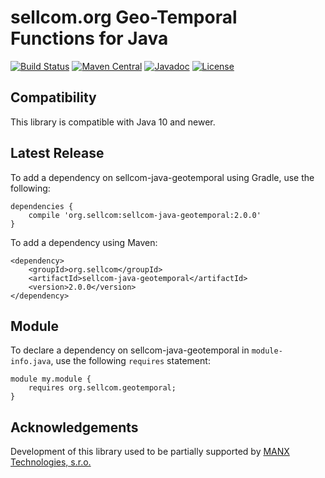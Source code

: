 sellcom.org Geo-Temporal Functions for Java
===========================================

[![Build Status](https://travis-ci.org/petrzelenka/sellcom-java-geotemporal.svg?branch=master)](https://travis-ci.org/petrzelenka/sellcom-java-geotemporal)
[![Maven Central](https://img.shields.io/maven-central/v/org.sellcom/sellcom-java-geotemporal.svg)](http://search.maven.org/#search%7Cga%7C1%7Cg%3A"org.sellcom"%20AND%20a%3A"sellcom-java-geotemporal")
[![Javadoc](https://javadoc.io/badge/org.sellcom/sellcom-java-geotemporal.svg?color=blue)](https://javadoc.io/doc/org.sellcom/sellcom-java-geotemporal)
[![License](https://img.shields.io/badge/license-Apache_2.0-blue.svg)](https://apache.org/licenses/LICENSE-2.0)

Compatibility
-------------
This library is compatible with Java 10 and newer.

Latest Release
--------------
To add a dependency on sellcom-java-geotemporal using Gradle, use the following:

```
dependencies {
	compile 'org.sellcom:sellcom-java-geotemporal:2.0.0'
}
```

To add a dependency using Maven:

```
<dependency>
	<groupId>org.sellcom</groupId>
	<artifactId>sellcom-java-geotemporal</artifactId>
	<version>2.0.0</version>
</dependency>
```

Module
------
To declare a dependency on sellcom-java-geotemporal in `module-info.java`, use the following `requires` statement:

```
module my.module {
	requires org.sellcom.geotemporal;
}
```

Acknowledgements
----------------
Development of this library used to be partially supported by [MANX Technologies, s.r.o.](http://manx.cz/)
